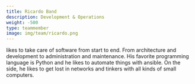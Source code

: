 ```yaml
---
title: Ricardo Band
description: Development & Operations
weight: -500
type: teammember
image: img/team/ricardo.png
---
```

likes to take care of software from start to end. From architecture and development to administration and maintenance. His favorite programming language is Python and he likes to automate things with ansible. On the side, he likes to get lost in networks and tinkers with all kinds of small computers.
